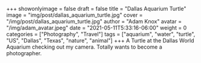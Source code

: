 +++
showonlyimage = false
draft = false
title = "Dallas Aquarium Turtle"
image = "img/post/dallas_aquarium_turtle.jpg"
cover = "/img/post/dallas_aquarium_turtle.jpg"
author = "Adam Knox"
avatar = "/img/adam_avatar.jpeg"
date = "2021-05-11T5:33:16-06:00"
weight = 0
categories = ["Photography", "Travel"]
tags = ["aquarium", "water", "turtle", "US", "Dallas", "Texas", "nature", "animal"]
+++
A Turtle at the Dallas World Aquarium checking out my camera. Totally wants to become a photographer. 